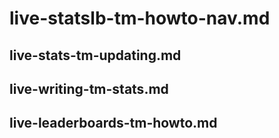 # live-statslb-tm-howto-nav.md

## live-stats-tm-updating.md

## live-writing-tm-stats.md

## live-leaderboards-tm-howto.md
